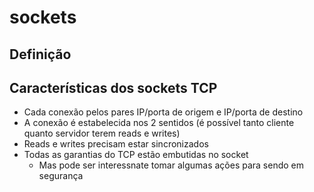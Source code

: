 # sockets

## Definição
 
## Características dos sockets TCP

- Cada conexão pelos pares IP/porta de origem e IP/porta de destino
- A conexão é estabelecida nos 2 sentidos (é possível tanto cliente quanto servidor terem reads e writes)
- Reads e writes precisam estar sincronizados
- Todas as garantias do TCP estão embutidas no socket
  - Mas pode ser interessnate tomar algumas ações para sendo em segurança
